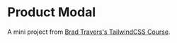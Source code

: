 # Product Modal
A mini project from [Brad Travers's TailwindCSS Course](https://www.udemy.com/course/tailwind-from-scratch/).

